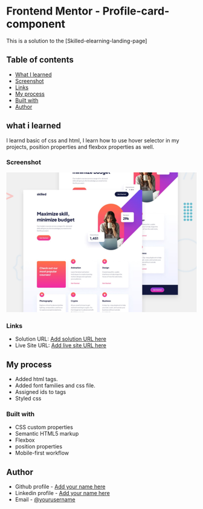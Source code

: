 # Frontend Mentor - Profile-card-component

This is a solution to the [Skilled-elearning-landing-page]

## Table of contents

  - [What I learned](#what-i-learned)
  - [Screenshot](#screenshot)
  - [Links](#links)
  - [My process](#my-process)
  - [Built with](#built-with)
  - [Author](#author)



## what i learned
I learnd basic of css and html, I learn how to use hover selector in my projects, position properties and flexbox properties as well.

### Screenshot
![](starter-code/assets/preview.jpg)

### Links

- Solution URL: [Add solution URL here](https://github.com/DavitDvalashvili/Skilled-elearning-landing-page)
- Live Site URL: [Add live site URL here](https://davitdvalashvili.github.io/Skilled-elearning-landing-page/)

## My process
- Added html tags.
- Added font families and css file.
- Assigned ids to tags
- Styled css

### Built with

- CSS custom properties
- Semantic HTML5 markup
- Flexbox
- position properties
- Mobile-first workflow


## Author

- Github profile - [Add your name here](https://github.com/DavitDvalashvili)
- Linkedin profile - [Add your name here](https://www.linkedin.com/in/davit-dvalashvili-0421b6253)
- Email - [@yourusername](davitdvalashvili1996@gmail.com)

